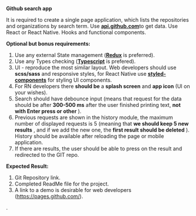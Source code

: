 **Github search app**

It is required to create a single page application,
which lists the repositories and organizations by search term.
Use [**api.github.com**](https://api.github.com/)to get data.
Use React or React Native. Hooks and functional components.

**Optional but bonus requirements:**

1. Use any external State management ([**Redux**](https://react-redux.js.org/api/hooks) is preferred).
2. Use any Types checking ([**Typescript**](https://www.typescriptlang.org/docs/handbook/typescript-in-5-minutes.html) is prefered).
3. UI - reproduce the most similar layout. Web developers should use **scss/sass** and responsive styles, for React Native use [**styled-components**](https://styled-components.com/docs/basics#react-native) for styling UI components.
4. For RN developers there **should be** a **splash screen** and **app icon** (UI on your wishes).
5. Search should have debounce input (means that request for the data should be after **300-500 ms** after the user finished printing text, **not with Enter press or other** ).
6. Previous requests are shown in the history module, the maximum number of  displayed requests is 5 (meaning that **we should keep 5 new results** , and if we add the new one, the **first result should be deleted** ). History should be available after reloading the page or mobile application.
7. If there are results, the user should be able to press on the result and redirected to the GIT repo.

**Expected Result:**

1. Git Repository link.
2. Completed ReadMe file for the project.
3. A link to a demo is desirable for web developers (https://pages.github.com/).

.
